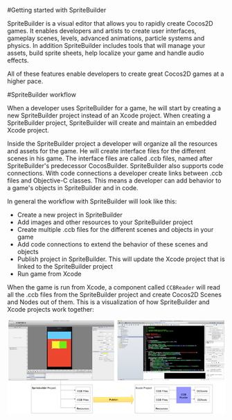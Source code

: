 #Getting started with SpriteBuilder

SpriteBuilder is a visual editor that allows you to rapidly create Cocos2D games. It enables developers and artists to create user interfaces, gameplay scenes, levels, advanced animations, particle systems and physics. In addition SpriteBuilder includes tools that will manage your assets, build sprite sheets, help localize your game and handle audio effects.

All of these features enable developers to create great Cocos2D games at a higher pace. 

#SpriteBuilder workflow

When a developer uses SpriteBuilder for a game, he will start by creating a new SpriteBuilder project instead of an Xcode project. When creating a SpriteBuilder project, SpriteBuilder will create and maintain an embedded Xcode project.

Inside the SpriteBuilder project a developer will organize all the resources and assets for the game. He will create interface files for the different scenes in his game. The interface files are called .ccb files, named after SpriteBuilder's predecessor CocosBuilder. SpriteBuilder also supports code connections. With code connections a developer create links between .ccb files and Objective-C classes. This means a developer can add behavior to a game's objects in SpriteBuilder and in code.

In general the workflow with SpriteBuilder will look like this:

* Create a new project in SpriteBuilder
* Add images and other resources to your SpriteBuilder project
* Create multiple .ccb files for the different scenes and objects in your game
* Add code connections to extend the behavior of these scenes and objects
* Publish project in SpriteBuilder. This will update the Xcode project that is linked to the SpriteBuilder project
* Run game from Xcode


When the game is run from Xcode, a component called `CCBReader` will read all the .ccb files from the SpriteBuilder project and create Cocos2D Scenes and Nodes out of them. This is a visualization of how SpriteBuilder and Xcode projects work together:

![image](../_images/editor/publish-workflow-diagram.png)
